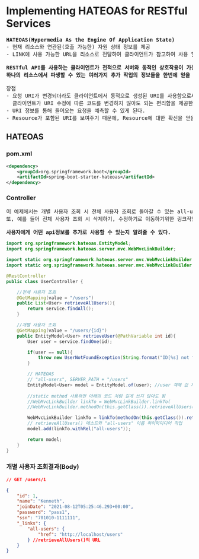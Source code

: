 # Implementing HATEOAS for RESTful Services
<pre>
<b>HATEOAS(Hypermedia As the Engine Of Application State)</b>
- 현재 리소스와 연관된(호출 가능한) 자원 상태 정보를 제공
- LINK에 사용 가능한 URL을 리소스로 전달하여 클라이언트가 참고하여 사용 할 수 있도록 한다.

<b>RESTful API를 사용하는 클라이언트가 전적으로 서버와 동적인 상호작용이 가능하도록 하는데,
하나의 리소스에서 파생할 수 있는 여러가지 추가 작업의 정보들을 한번에 얻을 수 있다.</b>

장점
- 요청 URI가 변경되더라도 클라이언트에서 동적으로 생성된 URI를 사용함으로써,
  클라이언트가 URI 수정에 따른 코드를 변경하지 않아도 되는 편리함을 제공한다.
- URI 정보를 통해 들어오는 요청을 예측할 수 있게 된다.
- Resource가 포함된 URI를 보여주기 때문에, Resource에 대한 확신을 얻을 수 있다.
</pre>
## HATEOAS
### pom.xml
```xml
<dependency>
    <groupId>org.springframework.boot</groupId>
    <artifactId>spring-boot-starter-hateoas</artifactId>
</dependency>
```
### Controller
<pre>
이 예제에서는 개별 사용자 조회 시 전체 사용자 조회로 돌아갈 수 있는 all-users URL을 추가시켰다.
또, 예를 들어 전체 사용자 조회 시 삭제하기, 수정하기로 이동하기위한 링크작업들을 추가 시킬 수 있다.

<b>사용자에게 어떤 api정보를 추가로 사용할 수 있는지 알려줄 수 있다.</b>
</pre>
```java
import org.springframework.hateoas.EntityModel;
import org.springframework.hateoas.server.mvc.WebMvcLinkBuilder;

import static org.springframework.hateoas.server.mvc.WebMvcLinkBuilder.linkTo;
import static org.springframework.hateoas.server.mvc.WebMvcLinkBuilder.methodOn;

@RestController
public class UserController {

    //전체 사용자 조회
    @GetMapping(value = "/users")
    public List<User> retrieveAllUsers(){
        return service.findAll();
    }

    //개별 사용자 조회
    @GetMapping(value = "/users/{id}")
    public EntityModel<User> retrieveUser(@PathVariable int id){
        User user = service.findOne(id);

        if(user == null){
            throw new UserNotFoundException(String.format("ID[%s] not found",id));
        }

        // HATEOAS
        // "all-users", SERVER_PATH + "/users"
        EntityModel<User> model = EntityModel.of(user); //user 객체 값 지정
        
        //static method 사용하면 아래의 코드 처럼 길게 쓰지 않아도 됨 
        //WebMvcLinkBuilder linkTo = WebMvcLinkBuilder.linkTo(
        //WebMvcLinkBuilder.methodOn(this.getClass()).retrieveAllUsers());

        WebMvcLinkBuilder linkTo = linkTo(methodOn(this.getClass()).retrieveAllUsers());
        // retrieveAllUsers() 메소드와 "all-users" 이름 하이퍼미디어 작업
        model.add(linkTo.withRel("all-users"));

        return model;
    }
}
```
### 개별 사용자 조회결과(Body)
```json
// GET /users/1

{
    "id": 1,
    "name": "Kenneth",
    "joinDate": "2021-08-12T05:25:46.293+00:00",
    "password": "pass1",
    "ssn": "701010-1111111",
    "_links": {
        "all-users": {
            "href": "http://localhost/users"
        } //retrieveAllUsers()의 URL
    }
}
```
